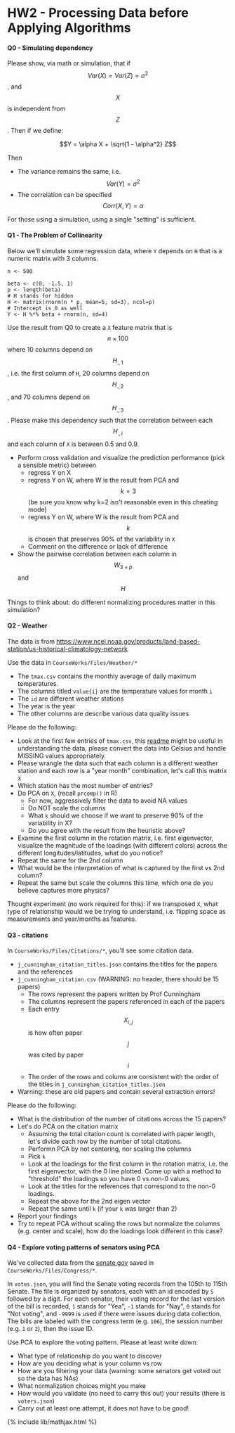 # HW2 - Processing Data before Applying Algorithms

#### Q0 - Simulating dependency

Please show, via math or simulation, that if $$Var(X) = Var(Z) = \sigma^2$$, and $$X$$ is independent from $$Z$$. Then if we define:

$$Y = \alpha X + \sqrt{1 - \alpha^2} Z$$

Then

- The variance remains the same, i.e. $$Var(Y) = \sigma^2$$
- The correlation can be specified $$Corr(X, Y) = \alpha$$

For those using a simulation, using a single "setting" is sufficient.

#### Q1 - The Problem of Collinearity

Below we'll simulate some regression data, where `Y` depends on `H` that is a numeric matrix with 3 columns.

```{r}
n <- 500

beta <- c(0, -1.5, 1)
p <- length(beta)
# H stands for hidden
H <- matrix(rnorm(n * p, mean=5, sd=3), ncol=p)
# Intercept is 0 as well
Y <- H %*% beta + rnorm(n, sd=4)
```

Use the result from Q0 to create a `X` feature matrix that is $$n \times 100$$ where 10 columns depend on $$H_{.,1}$$, i.e. the first column of `H`, 20 columns depend on $$H_{.,2}$$, and 70 columns depend on $$H_{.,3}$$. Please make this dependency such that the correlation between each $$H_{.,i}$$ and each column of `X` is between 0.5 and 0.9. 

- Perform cross validation and visualize the prediction performance (pick a sensible metric) between
  - regress Y on X
  - regress Y on W, where W is the result from PCA and $$k=3$$ (be sure you know why k=2 isn't reasonable even in this cheating mode)
  - regress Y on W, where W is the result from PCA and $$k$$ is chosen that preserves 90% of the variability in `X`
  - Comment on the difference or lack of difference
- Show the pairwise correlation between each column in $$W_{3\times p}$$ and $$H$$

Things to think about: do different normalizing procedures matter in this simulation?

#### Q2 - Weather

The data is from https://www.ncei.noaa.gov/products/land-based-station/us-historical-climatology-network

Use the data in `CourseWorks/Files/Weather/*` 

- The `tmax.csv` contains the monthly average of daily maximum temperatures.
- The columns titled `value{i}` are the temperature values for month `i`
- The `id` are different weather stations
- The year is the year
- The other columns are describe various data quality issues

Please do the following:
- Look at the first few entries of `tmax.csv`, this [readme](https://www.ncei.noaa.gov/pub/data/ushcn/v2.5/readme.txt) might be useful in understanding the data, please convert the data into Celsius and handle MISSING values appropriately.
- Please wrangle the data such that each column is a different weather station and each row is a "year month" combination, let's call this matrix `X`
- Which station has the most number of entries?
- Do PCA on `X`, (recall `prcomp()` in R)
  - For now, aggressively filter the data to avoid NA values
  - Do NOT scale the columns
  - What `k` should we choose if we want to preserve 90% of the variability in X?
  - Do you agree with the result from the heuristic above?
- Examine the first column in the rotation matrix, i.e. first eigenvector, visualize the magnitude of the loadings (with different colors) across the different longitudes/latitudes, what do you notice?
- Repeat the same for the 2nd column
- What would be the interpretation of what is captured by the first vs 2nd column?
- Repeat the same but scale the columns this time, which one do you believe captures more physics?

Thought experiment (no work required for this): if we transposed `X`, what type of relationship would we be trying to understand, i.e. flipping space as measurements and year/months as features.


#### Q3 - citations

In `CourseWorks/Files/Citations/*`, you'll see some citation data.

- `j_cunningham_citation_titles.json` contains the titles for the papers and the references
- `j_cunningham_citation.csv` (WARNING: no header, there should be 15 papers)
  - The rows represent the papers written by Prof Cunningham
  - The columns represent the papers referenced in each of the papers
  - Each entry $$X_{i, j}$$ is how often paper $$j$$ was cited by paper $$i$$
  - The order of the rows and colums are consistent with the order of the titles in `j_cunningham_citation_titles.json`
- Warning: these are old papers and contain several extraction errors!

Please do the following:
- What is the distribution of the number of citations across the 15 papers?
- Let's do PCA on the citation matrix
  - Assuming the total citation count is correlated with paper length, let's divide each row by the number of total citations.
  - Performn PCA by not centering, nor scaling the columns
  - Pick `k`
  - Look at the loadings for the first column in the rotation matrix, i.e. the first eigenvector, with the 0 line plotted. Come up with a method to "threshold" the loadings so you have 0 vs non-0 values.
  - Look at the titles for the references that correspond to the non-0 loadings.
  - Repeat the above for the 2nd eigen vector
  - Repeat the same until `k` (if your `k` was larger than 2)
- Report your findings
- Try to repeat PCA without scaling the rows but normalize the columns (e.g. center and scale), how do the loadings look different in this case?


#### Q4 - Explore voting patterns of senators using PCA

We've collected data from the [senate.gov](https://www.senate.gov/legislative/LIS/roll_call_lists/vote_menu_117_1.htm) saved in `CourseWorks/Files/Congress/*`.

In `votes.json`, you will find the Senate voting records from the 105th to 115th Senate. 
The file is organized by senators, each with an id encoded by `S` followed by a digit. For each senator,
their voting record for the last version of the bill is recorded, `1` stands for "Yea", `-1`
stands for "Nay", `0` stands for "Not voting", and `-9999` is used if there were issues during
data collection. The bills are labeled with the congress term (e.g. `106`), the session number (e.g. `1` or `2`),
then the issue ID.

Use PCA to explore the voting pattern. Please at least write down:
- What type of relationship do you want to discover
- How are you deciding what is your column vs row
- How are you filtering your data (warning: some senators get voted out so the data has NAs)
- What normalization choices might you make
- How would you validate (no need to carry this out) your results (there is `voters.json`)
- Carry out at least one attempt, it does not have to be good!

{% include lib/mathjax.html %}
